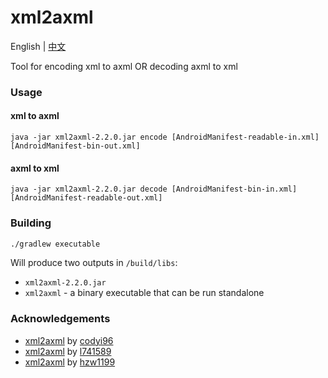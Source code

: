 # xml2axml

English | [中文](README_zh-CN.md)

Tool for encoding xml to axml OR decoding axml to xml

### Usage

#### xml to axml
``` shell
java -jar xml2axml-2.2.0.jar encode [AndroidManifest-readable-in.xml] [AndroidManifest-bin-out.xml]
```

#### axml to xml
``` shell
java -jar xml2axml-2.2.0.jar decode [AndroidManifest-bin-in.xml] [AndroidManifest-readable-out.xml]
```

### Building

```bash
./gradlew executable
```

Will produce two outputs in `/build/libs`:
- `xml2axml-2.2.0.jar`
- `xml2axml` - a binary executable that can be run standalone

### Acknowledgements
- [xml2axml](https://github.com/codyi96/xml2axml) by [codyi96](https://github.com/codyi96)
- [xml2axml](https://github.com/l741589/xml2axml) by [l741589](https://github.com/l741589)
- [xml2axml](https://github.com/hzw1199/xml2axml) by [hzw1199](https://github.com/hzw1199)
